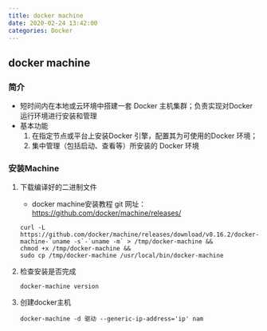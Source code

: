 ```yaml
---
title: docker machine
date: 2020-02-24 13:42:00
categories: Docker
---
```


## docker machine

### 简介
- 短时间内在本地或云环境中搭建一套 Docker 主机集群；负责实现对Docker 运行环境进行安装和管理
- 基本功能
    1.  在指定节点或平台上安装Docker 引擎，配置其为可使用的Docker 环境；
    2.  集中管理（包括启动、查看等）所安装的 Docker 环境

### 安装Machine
1.  下载编译好的二进制文件
    - docker machine安装教程 git 网址：https://github.com/docker/machine/releases/
    ```
    curl -L https://github.com/docker/machine/releases/download/v0.16.2/docker-machine-`uname -s`-`uname -m` > /tmp/docker-machine &&
    chmod +x /tmp/docker-machine &&
    sudo cp /tmp/docker-machine /usr/local/bin/docker-machine
    ```

3.  检查安装是否完成
    ```
    docker-machine version
    ```

2.  创建docker主机
    ```
    docker-machine -d 驱动 --generic-ip-address='ip' nam
    ```
